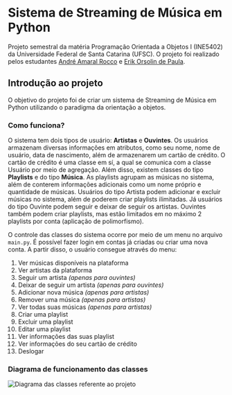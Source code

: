 # Sistema de Streaming de Música em Python

Projeto semestral da matéria Programação Orientada a Objetos I (INE5402) da Universidade Federal de Santa Catarina (UFSC). O projeto foi realizado pelos estudantes [André Amaral Rocco](https://github.com/andrerocco) e [Erik Orsolin de Paula](https://github.com/erikorsolin).

## Introdução ao projeto
O objetivo do projeto foi de criar um sistema de Streaming de Música em Python utilizando o paradigma da orientação a objetos. 

### Como funciona?
O sistema tem dois tipos de usuário: **Artistas** e **Ouvintes**. Os usuários armazenam diversas informações em atributos, como seu nome, nome de usuário, data de nascimento, além de armazenarem um cartão de crédito. O cartão de crédito é uma classe em sí, a qual se comunica com a classe Usuário por meio de agregação.
Além disso, existem classes do tipo **Playlists** e do tipo **Música**. As playlists agrupam as músicas no sistema, além de conterem informações adicionais como um nome próprio e quantidade de músicas.
Usuários do tipo Artista podem adicionar e excluir músicas no sistema, além de poderem criar playlists ilimitadas. Já usuários do tipo Ouvinte podem seguir e deixar de seguir os artistas. Ouvintes também podem criar playlists, mas estão limitados em no máximo 2 playlists por conta (aplicação de polimorfismo).

O controle das classes do sistema ocorre por meio de um menu no arquivo ```main.py```. É possível fazer login em contas já criadas ou criar uma nova conta. A partir disso, o usuário consegue através do menu: 

1. Ver músicas disponíveis na plataforma
2. Ver artistas da plataforma
3. Seguir um artista _(apenas para ouvintes)_
4. Deixar de seguir um artista _(apenas para ouvintes)_
5. Adicionar nova música _(apenas para artistas)_
6. Remover uma música _(apenas para artistas)_
7. Ver todas suas músicas _(apenas para artistas)_
8. Criar uma playlist
9. Excluir uma playlist
10. Editar uma playlist
11. Ver informações das suas playlist
12. Ver informações do seu cartão de crédito
13. Deslogar

### Diagrama de funcionamento das classes
![Diagrama das classes referente ao projeto](/extra-src/DiagramaClasses.png "Diagrama de classes")
